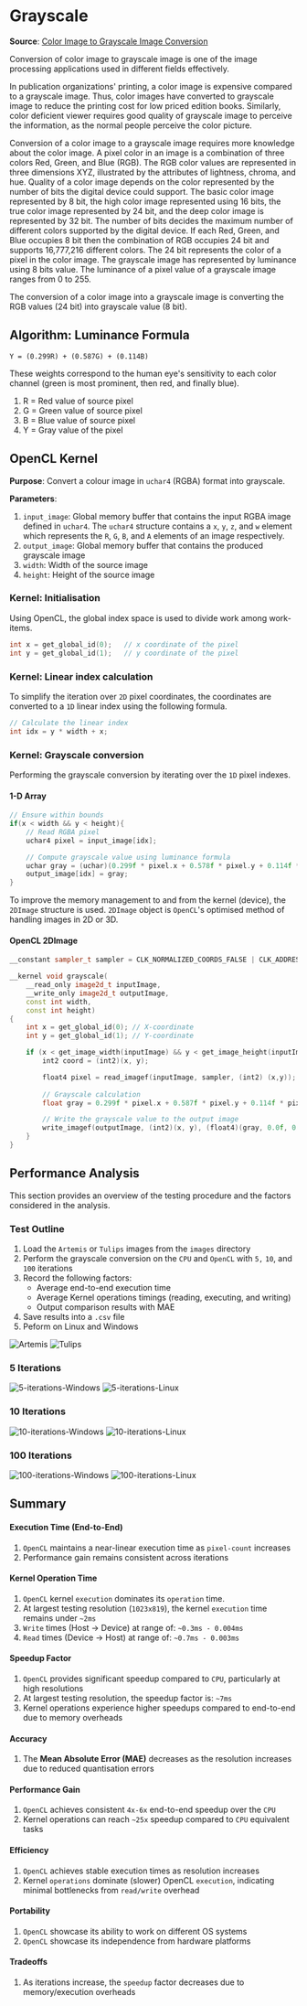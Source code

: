 # Grayscale
**Source**: [Color Image to Grayscale Image Conversion](https://ieeexplore.ieee.org/abstract/document/5445596?signout=success)

Conversion of color image to grayscale image is one of the image processing applications used in different fields effectively.

In publication organizations' printing, a color image is expensive compared to a grayscale image. Thus, color images have converted to grayscale image to reduce the printing cost for low priced edition books. Similarly, color deficient viewer requires good quality of grayscale image to perceive the information, as the normal people perceive the color picture.

Conversion of a color image to a grayscale image requires more knowledge about the color image. A pixel color in an image is a combination of three colors Red, Green, and Blue (RGB). The RGB color values are represented in three dimensions XYZ, illustrated by the attributes of lightness, chroma, and hue. Quality of a color image depends on the color represented by the number of bits the digital device could support. The basic color image represented by 8 bit, the high color image represented using 16 bits, the true color image represented by 24 bit, and the deep color image is represented by 32 bit. The number of bits decides the maximum number of different colors supported by the digital device. If each Red, Green, and Blue occupies 8 bit then the combination of RGB occupies 24 bit and supports 16,777,216 different colors. The 24 bit represents the color of a pixel in the color image. The grayscale image has represented by luminance using 8 bits value. The luminance of a pixel value of a grayscale image ranges from 0 to 255. 

The conversion of a color image into a grayscale image is converting the RGB values (24 bit) into grayscale value (8 bit).

## Algorithm: Luminance Formula
```shell
Y = (0.299R) + (0.587G) + (0.114B)
```

These weights correspond to the human eye's sensitivity to each color channel (green is most prominent, then red, and finally blue).

1. R = Red value of source pixel
2. G = Green value of source pixel
3. B = Blue value of source pixel
4. Y = Gray value of the pixel

## OpenCL Kernel
**Purpose**: Convert a colour image in `uchar4` (RGBA) format into grayscale.

**Parameters**:
1. `input_image`: Global memory buffer that contains the input RGBA image defined in `uchar4`. The `uchar4` structure contains a `x`, `y`, `z`, and `w` element which represents the `R`, `G`, `B`, and `A` elements of an image respectively.
2. `output_image`: Global memory buffer that contains the produced grayscale image
3. `width`: Width of the source image
4. `height`: Height of the source image

### Kernel: Initialisation
Using OpenCL, the global index space is used to divide work among work-items.

```c++
int x = get_global_id(0);   // x coordinate of the pixel
int y = get_global_id(1);   // y coordinate of the pixel
```
### Kernel: Linear index calculation
To simplify the iteration over `2D` pixel coordinates, the coordinates are converted to a `1D` linear index using the following formula.

```c++
// Calculate the linear index
int idx = y * width + x;
```

### Kernel: Grayscale conversion
Performing the grayscale conversion by iterating over the `1D` pixel indexes.

#### 1-D Array
```c++
// Ensure within bounds
if(x < width && y < height){
    // Read RGBA pixel
    uchar4 pixel = input_image[idx];

    // Compute grayscale value using luminance formula
    uchar gray = (uchar)(0.299f * pixel.x + 0.578f * pixel.y + 0.114f * pixel.z);
    output_image[idx] = gray;
}
```

To improve the memory management to and from the kernel (device), the `2DImage` structure is used. `2DImage` object is `OpenCL`'s optimised method of handling images in 2D or 3D.

#### OpenCL 2DImage
```c++
__constant sampler_t sampler = CLK_NORMALIZED_COORDS_FALSE | CLK_ADDRESS_CLAMP | CLK_FILTER_NEAREST;

__kernel void grayscale(
    __read_only image2d_t inputImage,
    __write_only image2d_t outputImage,
    const int width,
    const int height)
{
    int x = get_global_id(0); // X-coordinate
    int y = get_global_id(1); // Y-coordinate

    if (x < get_image_width(inputImage) && y < get_image_height(inputImage)) {
        int2 coord = (int2)(x, y);

        float4 pixel = read_imagef(inputImage, sampler, (int2) (x,y));
        
        // Grayscale calculation
        float gray = 0.299f * pixel.x + 0.587f * pixel.y + 0.114f * pixel.z;

        // Write the grayscale value to the output image
        write_imagef(outputImage, (int2)(x, y), (float4)(gray, 0.0f, 0.0f, 1.0f));
    }
}
```

## Performance Analysis
This section provides an overview of the testing procedure and the factors considered in the analysis.

### Test Outline
1. Load the `Artemis` or `Tulips` images from the `images` directory
2. Perform the grayscale conversion on the `CPU` and `OpenCL` with `5,` `10`, and `100` iterations
3. Record the following factors:
    - Average end-to-end execution time
    - Average Kernel operations timings (reading, executing, and writing)
    - Output comparison results with MAE
4. Save results into a `.csv` file
5. Peform on Linux and Windows

![Artemis](../../../src/Grayscale/images/Artemis_small240.jpg)
![Tulips](../../../src/Grayscale/images/Tulips_small240.jpg)

### 5 Iterations

![5-iterations-Windows](../../../src/Grayscale/results/figures/Windows_5_Tulips_performance_metrics.png)
![5-iterations-Linux](../../../src/Grayscale/results/figures/Linux_5_Tulips_performance_metrics.png)

### 10 Iterations
![10-iterations-Windows](../../../src/Grayscale/results/figures/Windows_10_Tulips_performance_metrics.png)
![10-iterations-Linux](../../../src/Grayscale/results/figures/Linux_10_Tulips_performance_metrics.png)

### 100 Iterations
![100-iterations-Windows](../../../src/Grayscale/results/figures/Windows_100_Tulips_performance_metrics.png)
![100-iterations-Linux](../../../src/Grayscale/results/figures/Linux_100_Tulips_performance_metrics.png)

## Summary
#### Execution Time (End-to-End)
1. `OpenCL` maintains a near-linear execution time as `pixel-count` increases
2. Performance gain remains consistent across iterations

#### Kernel Operation Time
1. `OpenCL` kernel `execution` dominates its `operation` time.
2. At largest testing resolution (`1023x819`), the kernel `execution` time remains under `~2ms`
3. `Write` times (Host -> Device) at range of: `~0.3ms - 0.004ms`
4. `Read` times (Device -> Host) at range of: `~0.7ms - 0.003ms`

#### Speedup Factor
1. `OpenCL` provides significant speedup compared to `CPU`, particularly at high resolutions
2. At largest testing resolution, the speedup factor is: `~7ms`
3. Kernel operations experience higher speedups compared to end-to-end due to memory overheads

#### Accuracy
1. The **Mean Absolute Error (MAE)** decreases as the resolution increases due to reduced quantisation errors

#### Performance Gain
1. `OpenCL` achieves consistent `4x-6x` end-to-end speedup over the `CPU`
2. Kernel operations can reach `~25x` speedup compared to `CPU` equivalent tasks

#### Efficiency
1. `OpenCL` achieves stable execution times as resolution increases
2. Kernel `operations` dominate (slower) OpenCL `execution`, indicating minimal bottlenecks from `read/write` overhead

#### Portability
1. `OpenCL` showcase its ability to work on different OS systems
2. `OpenCL` showcase its independence from hardware platforms

#### Tradeoffs
1. As iterations increase, the `speedup` factor decreases due to memory/execution overheads